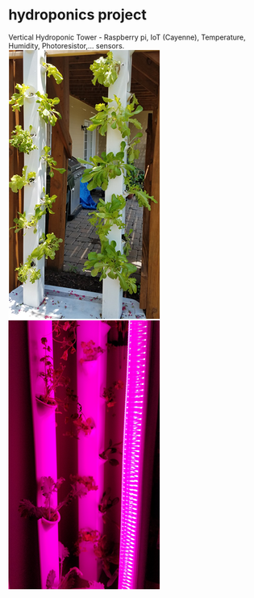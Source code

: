 # hydroponics project
Vertical Hydroponic Tower - Raspberry pi, IoT (Cayenne), Temperature, Humidity, Photoresistor,... sensors. 
![hydroponics main image](https://github.com/hrmanpi/hydroponics/blob/hrmanpi-hydroponics2/images/hydroponics_main_summer.png?raw=true)
![hydroponics main image](https://github.com/hrmanpi/hydroponics/blob/hrmanpi-hydroponics2/images/hydrponics_with_light.png?raw=true)
